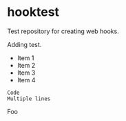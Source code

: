 # hooktest
Test repository for creating web hooks.

Adding test.

- Item 1
- Item 2
- Item 3
- Item 4

```
Code
Multiple lines
```

Foo
